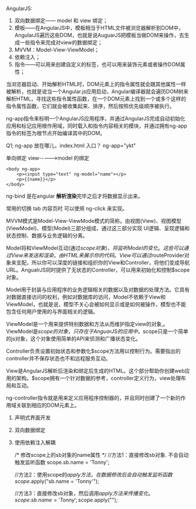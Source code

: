 
AngularJS:

1. 双向数据绑定—— model 和 view 绑定；
2. 模板——在AngularJS中，模板相当于HTML文件被浏览器解析到DOM中，AngularJS遍历这些DOM，也就是说AuguarJS把模板当做DOM来操作，去生成一些指令来完成对view的数据绑定；
3. MVVM：Model-View-ViewModel；
4. 依赖注入；
5. 指令——可以用来创建自定义的标签，也可以用来装饰元素或者操作DOM属性；



当浏览器启动、开始解析HTML时，DOM元素上的指令属性就会跟其他属性一样被解析，也就是说当一个Angular.js应用启动，Angular编译器就会遍历DOM树来解析HTML，寻找这些指令属性函数，在一个DOM元素上找到一个或多个这样的指令属性函数，它们就会被收集起来、排序，然后按照优先级顺序被执行。


ng-app指令来标明一个AngularJS应用程序，并通过AngularJS完成自动初始化应用和标记应用根作用域，同时载入和指令内容相关的模块，并通过拥有ng-app指令的标签为根节点开始编译其中的DOM。


Q1; ng-app  放在哪儿，index.html 入口？ ng-app="ykt"


单向绑定 view----->model  的绑定

    <body ng-app>
        <p><input type="text" ng-model="name"></p>
        <p>{{name}}</p>
    </body>

ng-bind 是在angular **解析渲染**完毕之后才将数据显示出来。


常用的切换 tab 内容页时 可以使用 ng-click 来实现。

MVVM模式是Model-View-ViewMode模式的简称。由视图(View)、视图模型(ViewModel)、模型(Model)三部分组成，通过这三部分实现 UI逻辑、呈现逻辑和状态控制、数据与业务逻辑的分离。

Model将和ViewModel互动(通过$scope对象)，将监听Model的变化。这些可以通过View来发送和渲染，由HTML来展示你的 代码。View可以通过$routeProvider对象来支配，所以你可以深度的链接和组织你的View和Controller，将他们变成导航 URL。AngualrJS同时提供了无状态的Controller，可以用来初始化和控制$scope对象。


Model用于封装与应用程序的业务逻辑相关的数据以及对数据的处理方法。它具有对数据直接访问的权利，例如对数据库的访问，Model不依赖于View和ViewModel，也就是说，模型不关心会被如何显示或是如何被操作，模型也不能包含任何用户使用的与界面相关的逻辑。

ViewModel是一个用来提供特别数据和方法从而维护指定view的对象,。ViewModel是$scope的对象，只存在于AnguarJS的应用中。$scope只是一个简单的js对象，这个对象使用简单的API来侦测和广播状态变化。

Controller负责设置初始状态和参数化$scope方法用以控制行为。需要指出的controller并不保存状态也不和远程服务互动。

View是AngularJS解析后渲染和绑定后生成的HTML。这个部分帮助你创建web应用的架构。$scope拥有一个针对数据的参考，controller定义行为，view处理布局和互动。

ng-controller指令就是用来定义应用程序控制器的，并且同时创建了一个新的作用域关联到相应的DOM元素上。



1. 声明式界面开发
2. 双向数据绑定
3. 使用依赖注入解耦


    /*
        修改scope上的sb对象的name属性
    */
    //方法1：直接修改sb对象. 不会自动触发监听函数
    scope.sb.name = 'Tonny';

    //方法2：使用scope的$apply方法，在数据修改后会自动触发监听函数
    scope.$apply("sb.name = 'Tonny'");

    //方法3：直接修改sb对象，然后调用$apply方法来传播变化。
    scope.sb.name = 'Tonny';
    scope.$apply("");
